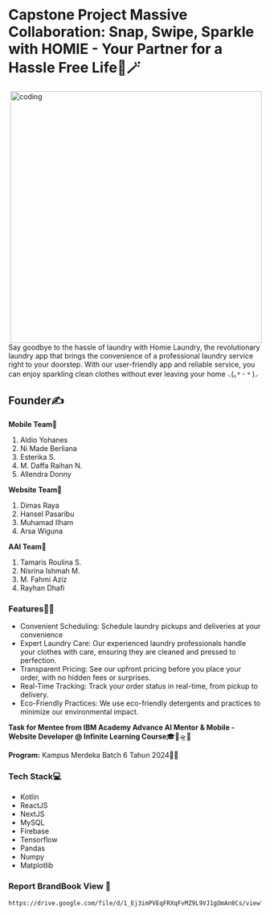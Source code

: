 # Capstone Project Massive Collaboration: Snap, Swipe, Sparkle with HOMIE - Your Partner for a Hassle Free Life🌈🪄 

 <img align="right" alt="coding" width="500" src="https://i.giphy.com/media/v1.Y2lkPTc5MGI3NjExbjk1cW80NDNlZzYxbGgzMzB1cmc5aGFmdXh5YnhhdXludDhmeTB1cSZlcD12MV9pbnRlcm5hbF9naWZfYnlfaWQmY3Q9Zw/rMH2s6YFl91DYNRs7t/giphy.gif">
  
  Say goodbye to the hassle of laundry with Homie Laundry, the 
  revolutionary laundry app that brings the convenience of a 
  professional laundry service right to your doorstep. With 
  our user-friendly app and reliable service, you can enjoy 
  sparkling clean clothes without ever leaving your home 
  ⸜(｡˃ ᵕ ˂ )⸝

## Founder✍️

**Mobile Team💎**
1) Aldio Yohanes
2) Ni Made Berliana
3) Esterika S.
4) M. Daffa Raihan N.
5) Allendra Donny

**Website Team💎**
1) Dimas Raya
2) Hansel Pasaribu
3) Muhamad Ilham
4) Arsa Wiguna

**AAI Team💎**
1) Tamaris Roulina S.
2) Nisrina Ishmah M.
3) M. Fahmi Aziz
4) Rayhan Dhafi

### Features📝📂
* Convenient Scheduling: Schedule laundry pickups and deliveries at your convenience
* Expert Laundry Care: Our experienced laundry professionals handle your clothes with care, ensuring they are cleaned and pressed to perfection.
* Transparent Pricing: See our upfront pricing before you place your order, with no hidden fees or surprises.
* Real-Time Tracking: Track your order status in real-time, from pickup to delivery.
* Eco-Friendly Practices: We use eco-friendly detergents and practices to minimize our environmental impact.
  
**Task for Mentee from IBM Academy Advance AI Mentor & Mobile - Website Developer @ Infinite Learning Course**🎓🔭🛸✨

**Program:** Kampus Merdeka Batch 6 Tahun 2024🏫🎉

### Tech Stack💻

* Kotlin
* ReactJS
* NextJS
* MySQL
* Firebase
* Tensorflow
* Pandas
* Numpy
* Matplotlib

### Report BrandBook View 🤖
```bash
https://drive.google.com/file/d/1_Ej3imPVEqFRXqFvMZ9L9VJ1gOmAn8Cs/view?usp=sharing
```
